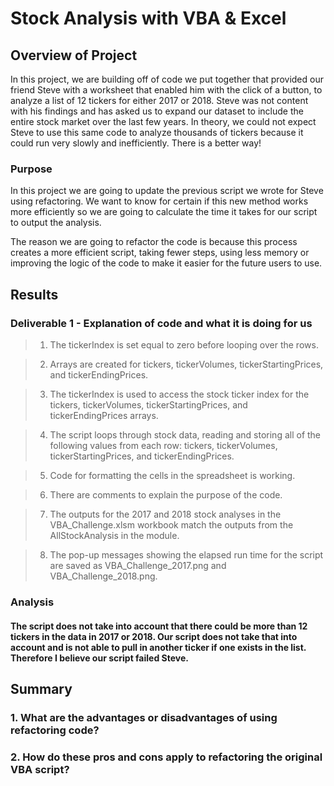 # **Stock Analysis with VBA & Excel**

## **Overview of Project**


In this project, we are building off of code we put together that provided our friend Steve with a worksheet that enabled him with the click of a button, to analyze a list of 12 tickers for either 2017 or 2018. Steve was not content with his findings and has asked us to expand our dataset to include the entire stock market over the last few years. In theory, we could not expect Steve to use this same code to analyze thousands of tickers because it could run very slowly and inefficiently. There is a better way!

### Purpose
In this project we are going to update the previous script we wrote for Steve using refactoring. We want to know for certain if this new method works more efficiently so we are going to calculate the time it takes for our script to output the analysis.

The reason we are going to refactor the code is because this process creates a more efficient script, taking fewer steps, using less memory or improving the logic of the code to make it easier for the future users to use.



## **Results**

### Deliverable 1 - Explanation of code and what it is doing for us

> 1. The tickerIndex is set equal to zero before looping over the rows.

> 2. Arrays are created for tickers, tickerVolumes, tickerStartingPrices, and tickerEndingPrices.

> 3. The tickerIndex is used to access the stock ticker index for the tickers, tickerVolumes, tickerStartingPrices, and tickerEndingPrices arrays.

> 4. The script loops through stock data, reading and storing all of the following values from each row: tickers, tickerVolumes, tickerStartingPrices, and tickerEndingPrices.

> 5. Code for formatting the cells in the spreadsheet is working.

> 6. There are comments to explain the purpose of the code.

> 7. The outputs for the 2017 and 2018 stock analyses in the VBA_Challenge.xlsm workbook match the outputs from the AllStockAnalysis in the module.

> 8. The pop-up messages showing the elapsed run time for the script are saved as VBA_Challenge_2017.png and VBA_Challenge_2018.png.

### Analysis

#### The script does not take into account that there could be more than 12 tickers in the data in 2017 or 2018. Our script does not take that into account and is not able to pull in another ticker if one exists in the list. Therefore I believe our script failed Steve.  



## **Summary**

### 1. What are the advantages or disadvantages of using refactoring code?

### 2. How do these pros and cons apply to refactoring the original VBA script?